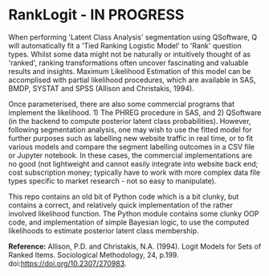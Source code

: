 # RankLogit - IN PROGRESS
When performing 'Latent Class Analysis' segmentation using QSoftware, Q will automatically fit a 'Tied Ranking Logistic Model' to 'Rank' question types. Whilst some data might not be naturally or intuitively thought of as 'ranked', ranking transformations often uncover fascinating and valuable results and insights. Maximum Likelihood Estimation of this model can be accomplised with partial likelihood procedures, which are available in SAS, BMDP, SYSTAT and SPSS (Allison and Christakis, 1994). 

Once parameterised, there are also some commercial programs that implement the likelihood. 1) The PHREG procedure in SAS, and 2) QSoftware (in the backend to compute posterior latent class probabilities). However, following segmentation analysis, one may wish to use the fitted model for further purposes such as labelling new  website traffic in real time, or to fit various models and compare the segment labelling outcomes in a CSV file or Jupyter notebook. In these cases, the commercial implementations are no good (not lightweight and cannot easily integrate into website back end; cost subscription money; typically have to work with more complex data file types specific to market research - not so easy to manipulate).

This repo contains an old bit of Python code which is a bit clunky, but contains a correct, and relatively quick implementation of the rather involved likelihood function. The Python module contains some clunky OOP code, and implementation of simple Bayesian logic, to use the computed likelihoods to estimate posterior latent class membership. 

**Reference:** 
Allison, P.D. and Christakis, N.A. (1994). Logit Models for Sets of Ranked Items. Sociological Methodology, 24, p.199. doi:https://doi.org/10.2307/270983.
